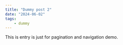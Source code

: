 ```yaml
---
title: "Dummy post 2"
date: "2024-06-02"
tags:
    - dummy
---
```


This is entry is just for pagination and navigation demo.